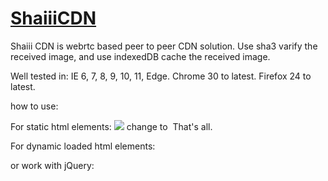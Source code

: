 # <a href="http://shaiii.com">ShaiiiCDN</a>

Shaiii CDN is webrtc based peer to peer CDN solution.
Use sha3 varify the received image, and use indexedDB cache the received image.

Well tested in:
IE  6, 7, 8, 9, 10, 11, Edge.
Chrome 30 to latest. 
Firefox 24 to latest.


how to use:

For static html elements:
<img src="/images/sample.jpg" /> change to <img shaiii-cdn='images/sample.jgp' /> That's all.

For dynamic loaded html elements:
<script>
var shaiiiCdn = new ShaiiiCDN({cache: true, timeout: 500});
//get new added images
var images = document.querySelectorAll('img[shaiii-cdn]');
shaiiiCdn.get(images);
</script>

or work with jQuery:
<script>
var shaiiiCdn = new ShaiiiCDN({cache: true, timeout: 500});
shaiiiCdn.get($('img[shaiii-cdn]'));
</script>
